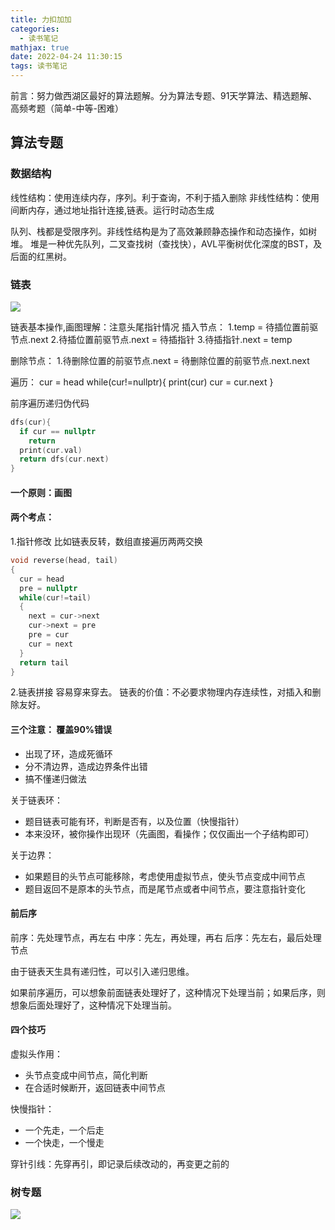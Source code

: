 ```yaml
---
title: 力扣加加
categories:
  - 读书笔记
mathjax: true
date: 2022-04-24 11:30:15
tags: 读书笔记
---
```


前言：努力做西湖区最好的算法题解。分为算法专题、91天学算法、精选题解、高频考题（简单-中等-困难）

## 算法专题
### 数据结构

线性结构：使用连续内存，序列。利于查询，不利于插入删除
非线性结构：使用间断内存，通过地址指针连接,链表。运行时动态生成

队列、栈都是受限序列。非线性结构是为了高效兼顾静态操作和动态操作，如树堆。
堆是一种优先队列，二叉查找树（查找快），AVL平衡树优化深度的BST，及后面的红黑树。

### 链表
![](/images/4_24_1.jpg)

链表基本操作,画图理解：注意头尾指针情况
插入节点：
1.temp = 待插位置前驱节点.next
2.待插位置前驱节点.next = 待插指针
3.待插指针.next = temp

删除节点：
1.待删除位置的前驱节点.next = 待删除位置的前驱节点.next.next

遍历：
cur = head
while(cur!=nullptr){
  print(cur)
  cur = cur.next
}

前序遍历递归伪代码
``` cpp
dfs(cur){
  if cur == nullptr
    return
  print(cur.val)
  return dfs(cur.next)
}

```
#### 一个原则：画图
#### 两个考点：
1.指针修改 
比如链表反转，数组直接遍历两两交换
``` cpp
void reverse(head, tail)
{
  cur = head
  pre = nullptr
  while(cur!=tail)
  {
    next = cur->next
    cur->next = pre
    pre = cur
    cur = next
  }
  return tail
}
```

2.链表拼接
容易穿来穿去。
链表的价值：不必要求物理内存连续性，对插入和删除友好。

#### 三个注意： 覆盖90%错误
- 出现了环，造成死循环
- 分不清边界，造成边界条件出错
- 搞不懂递归做法

关于链表环：
- 题目链表可能有环，判断是否有，以及位置（快慢指针）
- 本来没环，被你操作出现环（先画图，看操作；仅仅画出一个子结构即可）

关于边界：
- 如果题目的头节点可能移除，考虑使用虚拟节点，使头节点变成中间节点
- 题目返回不是原本的头节点，而是尾节点或者中间节点，要注意指针变化

#### 前后序
前序：先处理节点，再左右
中序：先左，再处理，再右
后序：先左右，最后处理节点

由于链表天生具有递归性，可以引入递归思维。

如果前序遍历，可以想象前面链表处理好了，这种情况下处理当前；如果后序，则想象后面处理好了，这种情况下处理当前。

#### 四个技巧
虚拟头作用：
- 头节点变成中间节点，简化判断
- 在合适时候断开，返回链表中间节点

快慢指针：
- 一个先走，一个后走
- 一个快走，一个慢走

穿针引线：先穿再引，即记录后续改动的，再变更之前的


### 树专题
![](/images/5_6_1.jpg)





